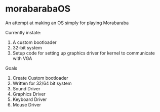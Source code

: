 # morabarabaOS
An attempt at making an OS simply for playing Morabaraba

Currently instate:
1. A custom bootloader
2. 32-bit system
3. Setup code for setting up graphics driver for kernel to communicate with VGA

Goals
1. Create Custom bootloader
2. Written for 32/64 bit system
3. Sound Driver
4. Graphics Driver
5. Keyboard Driver
6. Mouse Driver
